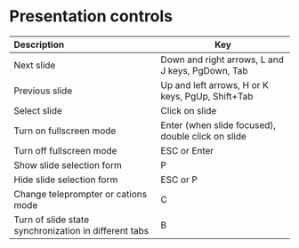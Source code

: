 # Presentation controls

| Description                      | Key                                                     |
| :------------------------------- | ------------------------------------------------------- |
| Next slide                       | Down and right arrows, L and J keys, PgDown, Tab        |
| Previous slide                   | Up and left arrows, H or K keys, PgUp, Shift+Tab        |
| Select slide                     | Click on slide                                          |
| Turn on fullscreen mode          | Enter (when slide focused), double click on slide       |
| Turn off fullscreen mode         | ESC or Enter                                            |
| Show slide selection form        | P                                                       |
| Hide slide selection form        | ESC or P                                                |
| Change teleprompter or cations mode | C                                                    |
| Turn of slide state synchronization in different tabs | B                                  |

